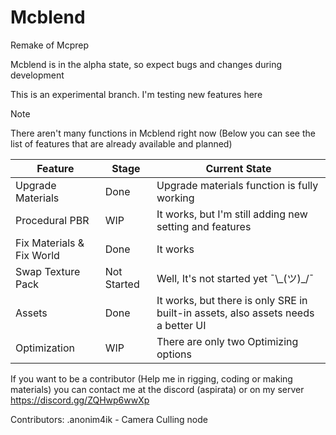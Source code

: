 # Mcblend
Remake of Mcprep

Mcblend is in the alpha state, so expect bugs and changes during development

This is an experimental branch. I'm testing new features here

> [!NOTE]
> There aren't many functions in Mcblend right now (Below you can see the list of features that are already available and planned)


| Feature | Stage | Current State |
| --- | --- | --- |
| Upgrade Materials | Done | Upgrade materials function is fully working |
| Procedural PBR | WIP | It works, but I'm still adding new setting and features |
| Fix Materials & Fix World | Done | It works |
| Swap Texture Pack | Not Started | Well, It's not started yet ¯\\\_(ツ)\_/¯ |
| Assets | Done | It works, but there is only SRE in built-in assets, also assets needs a better UI |
| Optimization | WIP | There are only two Optimizing options |

If you want to be a contributor (Help me in rigging, coding or making materials) you can contact me at the discord (aspirata) or on my server https://discord.gg/ZQHwp6wwXp

Contributors:
.anonim4ik - Camera Culling node
